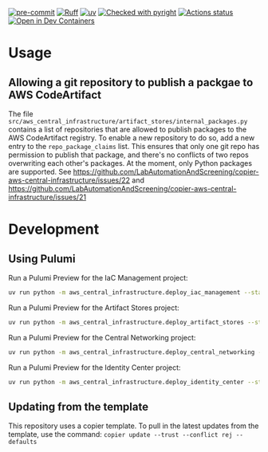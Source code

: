 [![pre-commit](https://img.shields.io/badge/pre--commit-enabled-brightgreen?logo=pre-commit&logoColor=white)](https://github.com/pre-commit/pre-commit)
[![Ruff](https://img.shields.io/endpoint?url=https://raw.githubusercontent.com/astral-sh/ruff/main/assets/badge/v2.json)](https://github.com/astral-sh/ruff)
[![uv](https://img.shields.io/endpoint?url=https://raw.githubusercontent.com/astral-sh/uv/main/assets/badge/v0.json)](https://github.com/astral-sh/uv)
[![Checked with pyright](https://microsoft.github.io/pyright/img/pyright_badge.svg)](https://microsoft.github.io/pyright/)
[![Actions status](https://www.github.com/ejfine/aws-central-infrastructure/actions/workflows/ci.yaml/badge.svg?branch=main)](https://www.github.com/ejfine/aws-central-infrastructure/actions)
[![Open in Dev Containers](https://img.shields.io/static/v1?label=Dev%20Containers&message=Open&color=blue)](https://vscode.dev/redirect?url=vscode://ms-vscode-remote.remote-containers/cloneInVolume?url=https://www.github.com/ejfine/aws-central-infrastructure)


# Usage

## Allowing a git repository to publish a packgae to AWS CodeArtifact
The file `src/aws_central_infrastructure/artifact_stores/internal_packages.py` contains a list of repositories that are allowed to publish packages to the AWS CodeArtifact registry. To enable a new repository to do so, add a new entry to the `repo_package_claims` list. This ensures that only one git repo has permission to publish that package, and there's no conflicts of two repos overwriting each other's packages.
At the moment, only Python packages are supported. See https://github.com/LabAutomationAndScreening/copier-aws-central-infrastructure/issues/22 and https://github.com/LabAutomationAndScreening/copier-aws-central-infrastructure/issues/21


# Development

## Using Pulumi
Run a Pulumi Preview for the IaC Management project:
```bash
uv run python -m aws_central_infrastructure.deploy_iac_management --stack=prod
```

Run a Pulumi Preview for the Artifact Stores project:
```bash
uv run python -m aws_central_infrastructure.deploy_artifact_stores --stack=prod
```

Run a Pulumi Preview for the Central Networking project:
```bash
uv run python -m aws_central_infrastructure.deploy_central_networking --stack=prod
```

Run a Pulumi Preview for the Identity Center project:
```bash
uv run python -m aws_central_infrastructure.deploy_identity_center --stack=prod
```


## Updating from the template
This repository uses a copier template. To pull in the latest updates from the template, use the command:
`copier update --trust --conflict rej --defaults`
